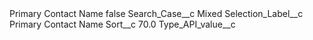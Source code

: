 <?xml version="1.0" encoding="UTF-8"?>
<CustomMetadata xmlns="http://soap.sforce.com/2006/04/metadata" xmlns:xsi="http://www.w3.org/2001/XMLSchema-instance" xmlns:xsd="http://www.w3.org/2001/XMLSchema">
    <label>Primary Contact Name</label>
    <protected>false</protected>
    <values>
        <field>Search_Case__c</field>
        <value xsi:type="xsd:string">Mixed</value>
    </values>
    <values>
        <field>Selection_Label__c</field>
        <value xsi:type="xsd:string">Primary Contact Name</value>
    </values>
    <values>
        <field>Sort__c</field>
        <value xsi:type="xsd:double">70.0</value>
    </values>
    <values>
        <field>Type_API_value__c</field>
        <value xsi:nil="true"/>
    </values>
</CustomMetadata>
